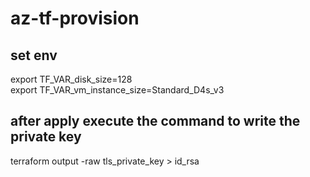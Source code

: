 # az-tf-provision

## set env
export TF_VAR_disk_size=128
<br/>
export TF_VAR_vm_instance_size=Standard_D4s_v3

## after apply execute the command to write the private key
terraform output -raw tls_private_key > id_rsa